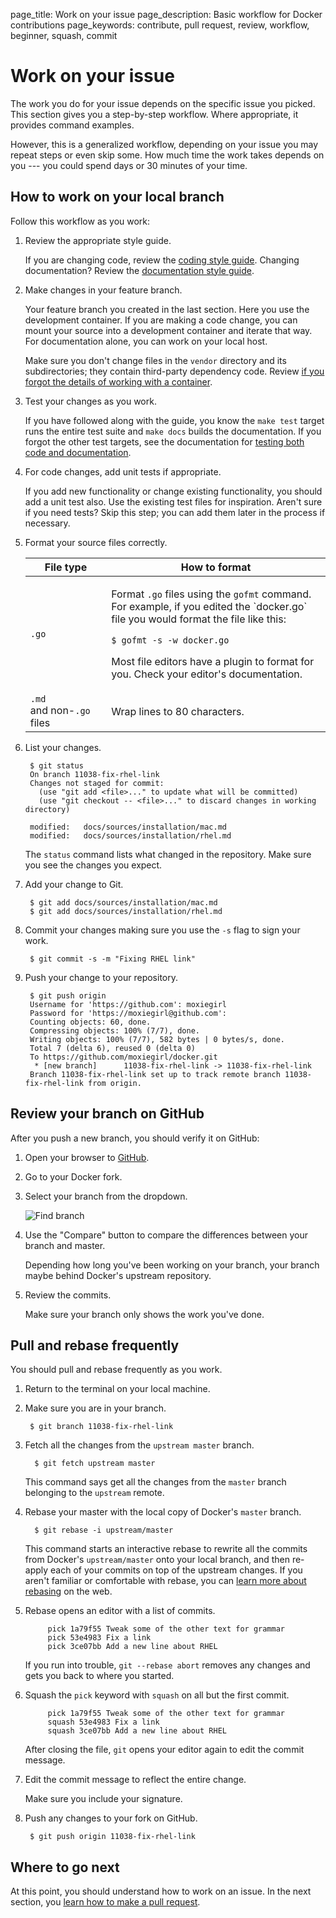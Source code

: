 page_title: Work on your issue
page_description: Basic workflow for Docker contributions
page_keywords: contribute, pull request, review, workflow, beginner, squash, commit


# Work on your issue

The work you do for your issue depends on the specific issue you picked.
This section gives you a step-by-step workflow. Where appropriate, it provides
command examples.

However, this is a generalized workflow, depending on your issue you may repeat
steps or even skip some. How much time the work takes depends on you --- you
could spend days or 30 minutes of your time.

## How to work on your local branch

Follow this workflow as you work:

1. Review the appropriate style guide.

    If you are changing code, review the <a href="../coding-style"
    target="_blank">coding style guide</a>. Changing documentation? Review the
    <a href="../doc-style" target="_blank">documentation style guide</a>.

2. Make changes in your feature branch.

    Your feature branch you created in the last section. Here you use the
    development container. If you are making a code change, you can mount your
    source into a development container and iterate that way. For documentation
    alone, you can work on your local host.

    Make sure you don't change files in the `vendor` directory and its
    subdirectories; they contain third-party dependency code. Review <a
    href="../set-up-dev-env" target="_blank">if you forgot the details of
    working with a container</a>.


3. Test your changes as you work.

    If you have followed along with the guide, you know the `make test` target
    runs the entire test suite and `make docs` builds the documentation. If you
    forgot the other test targets, see the documentation for <a
    href="../test-and-docs" target="_blank">testing both code and
    documentation</a>.

4. For code changes, add unit tests if appropriate.

    If you add new functionality or change existing functionality, you should
    add a unit test also. Use the existing test files for inspiration. Aren't
    sure if you need tests? Skip this step; you can add them later in the
    process if necessary.

5. Format your source files correctly.

    <table>
      <thead>
      <tr>
        <th>File type</th>
        <th>How to format</th>
      </tr>
      </thead>
      <tbody>
      <tr>
        <td><code>.go</code></td>
        <td>
            <p>
            Format <code>.go</code> files using the <code>gofmt</code> command.
            For example, if you edited the `docker.go` file you would format the file
            like this:
            </p>
            <p><code>$ gofmt -s -w docker.go</code></p>
            <p>
            Most file editors have a plugin to format for you. Check your editor's
            documentation.
            </p>
        </td>
      </tr>
      <tr>
        <td style="white-space: nowrap"><code>.md</code> and non-<code>.go</code> files</td>
        <td>Wrap lines to 80 characters.</td>
      </tr>
      </tbody>
    </table>

6. List your changes.

        $ git status
        On branch 11038-fix-rhel-link
        Changes not staged for commit:
          (use "git add <file>..." to update what will be committed)
          (use "git checkout -- <file>..." to discard changes in working directory)

        modified:   docs/sources/installation/mac.md
        modified:   docs/sources/installation/rhel.md

    The `status` command lists what changed in the repository. Make sure you see
    the changes you expect.

7. Add your change to Git.

        $ git add docs/sources/installation/mac.md
        $ git add docs/sources/installation/rhel.md


8. Commit your changes making sure you use the `-s` flag to sign your work.

        $ git commit -s -m "Fixing RHEL link"

9. Push your change to your repository.

        $ git push origin
        Username for 'https://github.com': moxiegirl
        Password for 'https://moxiegirl@github.com':
        Counting objects: 60, done.
        Compressing objects: 100% (7/7), done.
        Writing objects: 100% (7/7), 582 bytes | 0 bytes/s, done.
        Total 7 (delta 6), reused 0 (delta 0)
        To https://github.com/moxiegirl/docker.git
         * [new branch]      11038-fix-rhel-link -> 11038-fix-rhel-link
        Branch 11038-fix-rhel-link set up to track remote branch 11038-fix-rhel-link from origin.

## Review your branch on GitHub

After you push a new branch, you should verify it on GitHub:

1. Open your browser to <a href="https://github.com" target="_blank">GitHub</a>.

2. Go to your Docker fork.

3. Select your branch from the dropdown.

	![Find branch](/project/images/locate_branch.png)

4. Use the "Compare" button to compare the differences between your branch and master.

	 Depending how long you've been working on your branch, your branch maybe
	 behind Docker's upstream repository.

5. Review the commits.

	 Make sure your branch only shows the work you've done.

## Pull and rebase frequently

You should pull and rebase frequently as you work.

1. Return to the terminal on your local machine.

2. Make sure you are in your branch.

		$ git branch 11038-fix-rhel-link

3. Fetch all the changes from the `upstream master` branch.

		 $ git fetch upstream master

  	This command says get all the changes from the `master` branch belonging to
  	the `upstream` remote.

4. Rebase your master with the local copy of Docker's `master` branch.

		 $ git rebase -i upstream/master

  	This command starts an interactive rebase to rewrite all the commits from
	Docker's `upstream/master` onto your local branch, and then re-apply each of
	your commits on top of the upstream changes. If you aren't familiar or
  	comfortable with rebase, you can <a
  	href="http://nathanleclaire.com/blog/2014/09/14/dont-be-scared-of-git-
  	rebase" target="_blank">learn more about rebasing</a> on the web.

5. Rebase opens an editor with a list of commits.

			pick 1a79f55 Tweak some of the other text for grammar
			pick 53e4983 Fix a link
			pick 3ce07bb Add a new line about RHEL

  	If you run into trouble, `git --rebase abort` removes any changes and gets
  	you back to where you started.

6. Squash the `pick` keyword with `squash` on all but the first commit.

			pick 1a79f55 Tweak some of the other text for grammar
			squash 53e4983 Fix a link
			squash 3ce07bb Add a new line about RHEL

  	After closing the file, `git` opens your editor again to edit the commit
  	message.

7. Edit the commit message to reflect the entire change.

	Make sure you include your signature.

8. Push any changes to your fork on GitHub.

		$ git push origin 11038-fix-rhel-link


## Where to go next

At this point, you should understand how to work on an issue. In the next
section, you [learn how to make a pull request](/project/create-pr/).
